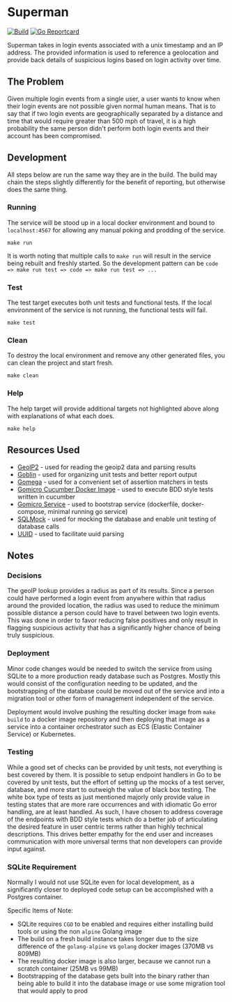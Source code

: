 # Superman
[![Build](https://github.com/dan9186/superman/workflows/Build/badge.svg?branch=master)](https://github.com/dan9186/superman/actions?query=workflow%3ABuild)
[![Go Reportcard](https://goreportcard.com/badge/github.com/dan9186/superman)](https://goreportcard.com/report/github.com/dan9186/superman)

Superman takes in login events associated with a unix timestamp and an IP address. The provided information is used to reference a geolocation and provide back details of suspicious logins based on login activity over time.

## The Problem

Given multiple login events from a single user, a user wants to know when their login events are not possible given normal human means. That is to say that if two login events are geographically separated by a distance and time that would require greater than 500 mph of travel, it is a high probability the same person didn't perform both login events and their account has been compromised.

## Development
All steps below are run the same way they are in the build. The build may chain the steps slightly differently for the benefit of reporting, but otherwise does the same thing.

### Running

The service will be stood up in a local docker environment and bound to `localhost:4567` for allowing any manual poking and prodding of the service.

```
make run
```

It is worth noting that multiple calls to `make run` will result in the service being rebuilt and freshly started. So the development pattern can be `code => make run test => code => make run test => ...`

### Test

The test target executes both unit tests and functional tests. If the local environment of the service is not running, the functional tests will fail.

```
make test
```

### Clean

To destroy the local environment and remove any other generated files, you can clean the project and start fresh.

```
make clean
```

### Help

The help target will provide additional targets not highlighted above along with explanations of what each does.

```
make help
```


## Resources Used

* [GeoIP2]("github.com/oschwald/geoip2-golang") - used for reading the geoip2 data and parsing results
* [Goblin](https://github.com/franela/goblin) - used for organizing unit tests and better report output
* [Gomega](https://github.com/onsi/gomega) - used for a convenient set of assertion matchers in tests
* [Gomicro Cucumber Docker Image](https://github.com/gomicro/docker-cucumber) - used to execute BDD style tests written in cucumber
* [Gomicro Service](https://github.com/gomicro/service) - used to bootstrap service (dockerfile, docker-compose, minimal running go service)
* [SQLMock](https://github.com/DATA-DOG/go-sqlmock) - used for mocking the database and enable unit testing of database calls
* [UUID](https://github.com/google/uuid) - used to facilitate uuid parsing

## Notes

### Decisions

The geoIP lookup provides a radius as part of its results. Since a person could have performed a login event from anywhere within that radius around the provided location, the radius was used to reduce the minimum possible distance a person could have to travel between two login events. This was done in order to favor reducing false positives and only result in flagging suspicious activity that has a significantly higher chance of being truly suspicious.

### Deployment

Minor code changes would be needed to switch the service from using SQLite to a more production ready database such as Postgres. Mostly this would consist of the configuration needing to be updated, and the bootstrapping of the database could be moved out of the service and into a migration tool or other form of management independent of the service.

Deployment would involve pushing the resulting docker image from `make build` to a docker image repository and then deploying that image as a service into a container orchestrator such as ECS (Elastic Container Service) or Kubernetes.

### Testing

While a good set of checks can be provided by unit tests, not everything is best covered by them. It is possible to setup endpoint handlers in Go to be covered by unit tests, but the effort of setting up the mocks of a test server, database, and more start to outweigh the value of black box testing. The white box type of tests as just mentioned majorly only provide value in testing states that are more rare occurrences and with idiomatic Go error handling, are at least handled. As such, I have chosen to address coverage of the endpoints with BDD style tests which do a better job of articulating the desired feature in user centric terms rather than highly technical descriptions. This drives better empathy for the end user and increases communication with more universal terms that non developers can provide input against.


### SQLite Requirement

Normally I would not use SQLite even for local development, as a significantly closer to deployed code setup can be accomplished with a Postgres container.

Specific Items of Note:

* SQLite requires `CGO` to be enabled and requires either installing build tools or using the non `alpine` Golang image
* The build on a fresh build instance takes longer due to the size difference of the `golang-alpine` vs `golang` docker images (370MB vs 809MB)
* The resulting docker image is also larger, because we cannot run a scratch container (25MB vs 99MB)
* Bootstrapping of the database gets built into the binary rather than being able to build it into the database image or use some migration tool that would apply to prod
